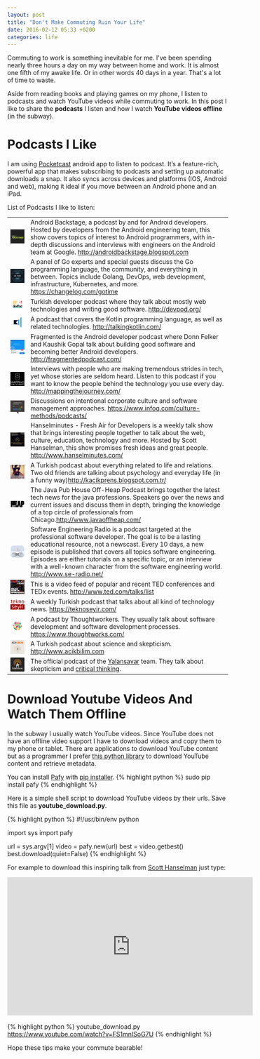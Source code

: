 ```yaml
---
layout: post
title: "Don't Make Commuting Ruin Your Life"
date: 2016-02-12 05:33 +0200
categories: life
---
```


Commuting to work is something inevitable for me. I've been spending nearly three hours a day on my way between home and work. It is almost one fifth of my awake life. Or in other words 40 days in a year. That's a lot of time to waste.

Aside from reading books and playing games on my phone, I listen to podcasts and watch YouTube videos while commuting to work. In this post I like to share the **podcasts** I listen and how I watch **YouTube videos offline** (in the subway).
	

# Podcasts I Like
I am using [Pocketcast](http://www.shiftyjelly.com/pocketcasts) android app to listen to podcast. It’s a feature-rich, powerful app that makes subscribing to podcasts and setting up automatic downloads a snap. It also syncs across devices and platforms (IOS, Android and web), making it ideal if you move between an Android phone and an iPad.

List of Podcasts I like to listen:
<table>
	<tr>
		<td class="podcastImage">
			<img src="/assets/podcasts/adb.jpg"  class="thinborder"/> 
		</td>
		<td class="podcastDesc">
			Android Backstage, a podcast by and for Android developers. Hosted by developers from the Android engineering team, this show covers topics of interest to Android programmers, with in-depth discussions and interviews with engineers on the Android team at Google. <a href="http://androidbackstage.blogspot.com">http://androidbackstage.blogspot.com</a>
		</td>
	</tr>
	<tr>
		<td class="podcastImage">
			<img src="/assets/podcasts/gotime.jpg"  class="thinborder"/> 
		</td>
		<td class="podcastDesc">
			A panel of Go experts and special guests discuss the Go programming language, the community, and everything in between.  Topics include Golang, DevOps, web development, infrastructure, Kubernetes, and more. <a href="https://changelog.com/gotime"> https://changelog.com/gotime </a>
		</td>
	</tr>
	<tr>
		<td class="podcastImage">
			<img src="/assets/podcasts/devpod.jpg"  class="thinborder"/> 
		</td>
		<td class="podcastDesc">
			Turkish developer podcast where they talk about mostly web technologies and writing good software. <a href="http://devpod.org/">http://devpod.org/</a>
		</td>		
	</tr>
	<tr>
		<td class="podcastImage">
			<img src="/assets/podcasts/talkingkotlin.jpg"  class="thinborder"/> 
		</td>
		<td class="podcastDesc">
			 A podcast that covers the Kotlin programming language, as well as related technologies. 
			 <a href="http://talkingkotlin.com/">http://talkingkotlin.com/</a>
		</td>		
	</tr>
	<tr>
		<td class="podcastImage">
			<img src="/assets/podcasts/fragmented.jpg" class="thinborder"/> 
		</td>
		<td class="podcastDesc">
			Fragmented is the Android developer podcast where Donn Felker and Kaushik Gopal talk about building good software and becoming better Android developers. <a href="http://fragmentedpodcast.com/">http://fragmentedpodcast.com/</a>
		</td>		
	</tr>
	<tr>
		<td class="podcastImage">
			<img src="/assets/podcasts/mappingthejourney.jpg" class="thinborder"/> 
		</td>
		<td class="podcastDesc">
			 Interviews with people who are making tremendous strides in tech, yet whose stories are seldom heard. Listen to this podcast if you want to know the people behind the technology you use every day.
			 <a href="http://mappingthejourney.com/">http://mappingthejourney.com/</a>
		</td>		
	</tr>	
	<tr>
		<td class="podcastImage">
			<img src="/assets/podcasts/engcultureinfoq.jpg" class="thinborder"/> 
		</td>
		<td class="podcastDesc">
			Discussions on intentional corporate culture and software management approaches.
			<a href="https://www.infoq.com/culture-methods/podcasts/">https://www.infoq.com/culture-methods/podcasts/</a>
		</td>		
	</tr>	
	<tr>
		<td class="podcastImage">
			<img src="/assets/podcasts/hanselminutes.jpg" class="thinborder"/> 
		</td>
		<td class="podcastDesc">
			Hanselminutes - Fresh Air for Developers is a weekly talk show that brings interesting people together to talk about the web, culture, education, technology and more. Hosted by Scott Hanselman, this show promises fresh ideas and great people. <a href="http://www.hanselminutes.com/">http://www.hanselminutes.com/</a>
		</td>		
	</tr>
	<tr>
		<td class="podcastImage">
			<img src="/assets/podcasts/kacik_prens.jpg" class="thinborder"/> 
		</td>
		<td class="podcastDesc">
			A Turkish podcast about everything related to life and relations. Two old friends are talking about psychology and everyday life (in a funny way)<a href="http://kacikprens.blogspot.com.tr/">http://kacikprens.blogspot.com.tr/</a>
		</td>		
	</tr>
	<tr>
		<td class="podcastImage">
			<img src="/assets/podcasts/offheap.jpg"  class="thinborder"/> 
		</td>
		<td class="podcastDesc">
			The Java Pub House Off-Heap Podcast brings together the latest tech news for the java professions. Speakers go over the news and current issues and discuss them in depth, bringing the knowledge of a top circle of professionals from Chicago.<a href="http://www.javaoffheap.com/">http://www.javaoffheap.com/</a>
		</td>		
	</tr>
	<tr>
		<td class="podcastImage">
			<img src="/assets/podcasts/se_radio.jpg"  class="thinborder"/> 
		</td>
		<td class="podcastDesc">
			Software Engineering Radio is a podcast targeted at the professional software developer. The goal is to be a lasting educational resource, not a newscast. Every 10 days, a new episode is published that covers all topics software engineering. Episodes are either tutorials on a specific topic, or an interview with a well-known character from the software engineering world. <a href="http://www.se-radio.net/">http://www.se-radio.net/</a>
		</td>		
	</tr>
	<tr>
		<td class="podcastImage">
			<img src="/assets/podcasts/ted_talks.jpg" class="thinborder"/> 
		</td>
		<td class="podcastDesc">
			This is a video feed of popular and recent TED conferences and TEDx events. <a href="http://www.ted.com/talks/list">http://www.ted.com/talks/list</a>
		</td>		
	</tr>
	<tr>
		<td class="podcastImage">
			<img src="/assets/podcasts/teknoseyir.jpg" class="thinborder"/> 
		</td>
		<td class="podcastDesc">
			A weekly Turkish podcast that talks about all kind of technology news. <a href="https://teknoseyir.com/">https://teknoseyir.com/</a>
		</td>		
	</tr>
	<tr>
		<td class="podcastImage">
			<img src="/assets/podcasts/thoughtworks.jpg" class="thinborder"/> 
		</td>
		<td class="podcastDesc">
			A podcast by Thoughtworkers. They usually talk about software development and software development processes. <a href="https://www.thoughtworks.com/">https://www.thoughtworks.com/</a>
		</td>		
	</tr>		
	<tr>
		<td class="podcastImage">
			<img src="/assets/podcasts/acikbilim.jpg" class="thinborder"/> 
		</td>
		<td class="podcastDesc">
			A Turkish podcast about science and skepticism. <a href="http://www.acikbilim.com">http://www.acikbilim.com</a>
		</td>		
	</tr>		
	<tr>
		<td class="podcastImage">
			<img src="/assets/podcasts/yalansavar.jpg" class="thinborder"/> 
		</td>
		<td class="podcastDesc">
	 		The official podcast of the <a href="https://yalansavar.org/">Yalansavar</a> team. They talk about skepticism and <a href="http://philosophy.hku.hk/think/critical/ct.php">critical thinking</a>.
		</td>		
	</tr>		
</table>


# Download Youtube Videos And Watch Them Offline

In the subway I usually watch YouTube videos. Since YouTube does not have an offline video support I have to download videos and copy them to my phone or tablet. There are applications to download YouTube content but as a programmer I prefer [this python library](https://github.com/mps-youtube/pafy) to download YouTube content and retrieve metadata. 

You can install [Pafy](https://github.com/mps-youtube/pafy) with [pip installer](https://pip.pypa.io/en/stable/).
{% highlight python %}
sudo pip install pafy
{% endhighlight %}

Here is a simple shell script to download YouTube videos by their urls. Save this file as **youtube_download.py**.

{% highlight python %}
#!/usr/bin/env python

import sys
import pafy

url = sys.argv[1]
video = pafy.new(url)
best = video.getbest()
best.download(quiet=False)
{% endhighlight %}

For example to download this inspiring talk from [Scott Hanselman](http://www.hanselman.com/) just type:
<iframe width="560" height="315" src="https://www.youtube.com/embed/FS1mnISoG7U" frameborder="0" allowfullscreen></iframe>

{% highlight python %}
youtube_download.py https://www.youtube.com/watch?v=FS1mnISoG7U
{% endhighlight %}

Hope these tips make your commute bearable!